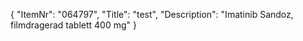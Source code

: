 {
  "ItemNr": "064797",
  "Title": "test",
  "Description": "Imatinib Sandoz, filmdragerad tablett 400 mg"
}